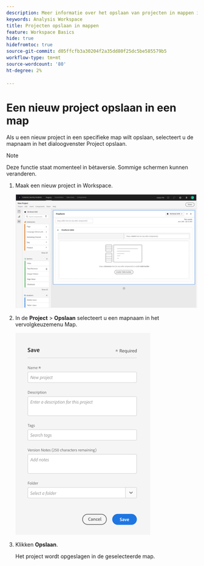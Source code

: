 ```yaml
---
description: Meer informatie over het opslaan van projecten in mappen in Workspace
keywords: Analysis Workspace
title: Projecten opslaan in mappen
feature: Workspace Basics
hide: true
hidefromtoc: true
source-git-commit: d05ffcfb3a30204f2a35dd80f25dc5be585579b5
workflow-type: tm+mt
source-wordcount: '80'
ht-degree: 2%

---
```



# Een nieuw project opslaan in een map

Als u een nieuw project in een specifieke map wilt opslaan, selecteert u de mapnaam in het dialoogvenster Project opslaan.

>[!NOTE]
>
>Deze functie staat momenteel in bètaversie. Sommige schermen kunnen veranderen.

1. Maak een nieuw project in Workspace.

   ![](/help/analyze/analysis-workspace/build-workspace-project/assets/save-to-folder1.png)

1. In de **Project** > **Opslaan** selecteert u een mapnaam in het vervolgkeuzemenu Map.

   ![](/help/analyze/analysis-workspace/build-workspace-project/assets/save-to-folder2.png)

1. Klikken **Opslaan**.

   Het project wordt opgeslagen in de geselecteerde map.
